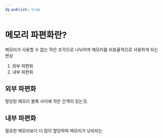 ```yaml
---
dg-publish: true
---
```


# 메모리 파편화란?
메모리가 사용할 수 없는 작은 조각으로 나뉘어져 메모리를 비효율적으로 사용하게 되는 현상
1. 외부 파편화
2. 내부 파편화
## 외부 파편화
할당된 메모리 블록 사이에 작은 간격이 있는것.
## 내부 파편화
필요한 메모리보다 더 많이 할당하여 메모리가 낭비되는